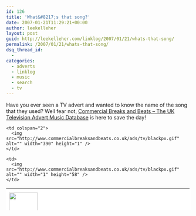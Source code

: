 ```yaml
---
id: 126
title: 'What&#8217;s that song?'
date: 2007-01-21T11:29:21+00:00
author: leekelleher
layout: post
guid: http://leekelleher.com/linklog/2007/01/21/whats-that-song/
permalink: /2007/01/21/whats-that-song/
dsq_thread_id:
  - 
categories:
  - adverts
  - linklog
  - music
  - search
  - tv
---
```

Have you ever seen a TV advert and wanted to know the name of the song that they used? Well fear not, [Commercial Breaks and Beats &#8211; The UK Television Advert Music Database](http://www.commercialbreaksandbeats.co.uk/) is here to save the day!<!--more-->

<!-- Start of Banner -->

<table width="468" height="60" border="0" cellpadding="0" cellspacing="0" bgcolor="#FFFFFF">
  <tr>
    <td rowspan="3">
      <img src="http://www.commercialbreaksandbeats.co.uk/ads/tv/tv.gif" alt="" width="78" height="60" />
    </td>
    
    <td colspan="2">
      <img src="http://www.commercialbreaksandbeats.co.uk/ads/tv/blackpx.gif" alt="" width="390" height="1" />
    </td>
  </tr>
  
  <tr>
    <td valign="middle">
      <table width="360" height="40" border="0" align="left" cellpadding="0" cellspacing="0">
      </table>
    </td>
    
    <td>
      <img src="http://www.commercialbreaksandbeats.co.uk/ads/tv/blackpx.gif" alt="" width="1" height="58" />
    </td>
  </tr>
  
  <tr>
    <td colspan="2">
      <img src="http://www.commercialbreaksandbeats.co.uk/ads/tv/blackpx.gif" alt="" width="390" height="1" />
    </td>
  </tr>
</table>

<!-- End of Banner -->